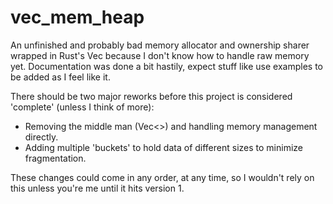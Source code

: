 # vec_mem_heap
An unfinished and probably bad memory allocator and ownership sharer wrapped in Rust's Vec because I don't know how to handle raw memory yet.
Documentation was done a bit hastily, expect stuff like use examples to be added as I feel like it.

There should be two major reworks before this project is considered 'complete' (unless I think of more):
- Removing the middle man (Vec<>) and handling memory management directly.
- Adding multiple 'buckets' to hold data of different sizes to minimize fragmentation.

These changes could come in any order, at any time, so I wouldn't rely on this unless you're me until it hits version 1.
